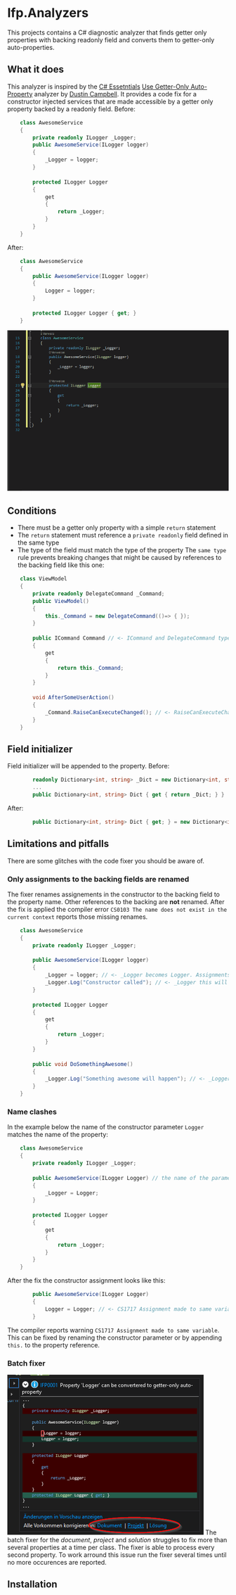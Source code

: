 # Ifp.Analyzers
This projects contains a C# diagnostic analyzer that finds getter only properties with backing readonly field and converts them to getter-only auto-properties.
## What it does
This analyzer is inspired by the [C# Essetntials](https://github.com/DustinCampbell/CSharpEssentials) [Use Getter-Only Auto-Property](https://github.com/DustinCampbell/CSharpEssentials#use-getter-only-auto-property) analyzer by [Dustin Campbell](https://github.com/DustinCampbell). It provides a code fix for a constructor injected services that are made accessible by a getter only property backed by a readonly field.
Before:
```cs
    class AwesomeService
    {
        private readonly ILogger _Logger;
        public AwesomeService(ILogger logger)
        {
            _Logger = logger;
        }

        protected ILogger Logger
        {
            get
            {
                return _Logger;
            }
        }
    }
```
After:
```cs
    class AwesomeService
    {
        public AwesomeService(ILogger logger)
        {
            Logger = logger;
        }

        protected ILogger Logger { get; }
    }
```
![Sample](/Artefacts/DocumentationFiles/Animation.gif)
## Conditions
* There must be a getter only property with a simple `return` statement
* The `return` statement must reference a `private readonly` field defined in the same type
* The type of the field must match the type of the property
The `same type` rule prevents breaking changes that might be caused by references to the backing field like this one:
```cs
    class ViewModel
    {
        private readonly DelegateCommand _Command; 
        public ViewModel()
        {
            this._Command = new DelegateCommand(()=> { }); 
        }

        public ICommand Command // <- ICommand and DelegateCommand types are different.
        {
            get
            {
                return this._Command;
            }
        }

        void AfterSomeUserAction()
        {
            _Command.RaiseCanExecuteChanged(); // <- RaiseCanExecuteChanged is not defined for ICommand
        }
    }
```
## Field initializer 
Field initializer will be appended to the property.
Before:
```cs
        readonly Dictionary<int, string> _Dict = new Dictionary<int, string>();
        ...
        public Dictionary<int, string> Dict { get { return _Dict; } }
```
After:
```cs
        public Dictionary<int, string> Dict { get; } = new Dictionary<int, string>();
```
## Limitations and pitfalls
There are some glitches with the code fixer you should be aware of.
### Only assignments to the backing fields are renamed
The fixer renames assignements in the constructor to the backing field to the property name. Other references to the backing are **not** renamed. After the fix is applied the compiler error `CS0103 The name does not exist in the current context` reports those missing renames.
```cs
    class AwesomeService
    {
        private readonly ILogger _Logger;

        public AwesomeService(ILogger logger)
        {
            _Logger = logger; // <- _Logger becomes Logger. Assignments to the backing field are taken into account.
            _Logger.Log("Constructor called"); // <- _Logger this will not be renamed to Logger.
        }

        protected ILogger Logger
        {
            get
            {
                return _Logger;
            }
        }

        public void DoSomethingAwesome()
        {
            _Logger.Log("Something awesome will happen"); // <- _Logger this will not be renamed to Logger.
        }
    }
```
### Name clashes
In the example below the name of the constructor parameter `Logger` matches the name of the property:
```cs
    class AwesomeService
    {
        private readonly ILogger _Logger;

        public AwesomeService(ILogger Logger) // the name of the parameter matches the name of the property
        {
            _Logger = Logger;
        }

        protected ILogger Logger
        {
            get
            {
                return _Logger;
            }
        }
    }
```
After the fix the constructor assignment looks like this:
```cs
        public AwesomeService(ILogger Logger)
        {
            Logger = Logger; // <- CS1717 Assignment made to same variable
        }
```
The compiler reports warning `CS1717 Assignment made to same variable`. This can be fixed by renaming the constructor parameter or by appending `this.` to the property reference.
### Batch fixer
![Batch fixer](/Artefacts/DocumentationFiles/Batchfixer.png)
The batch fixer for the *document*, *project* and *solution* struggles to fix more than several properties at a time per class. 
The fixer is able to process every second property. To work arround this issue run the fixer several times until no more occurences are reported.
## Installation
